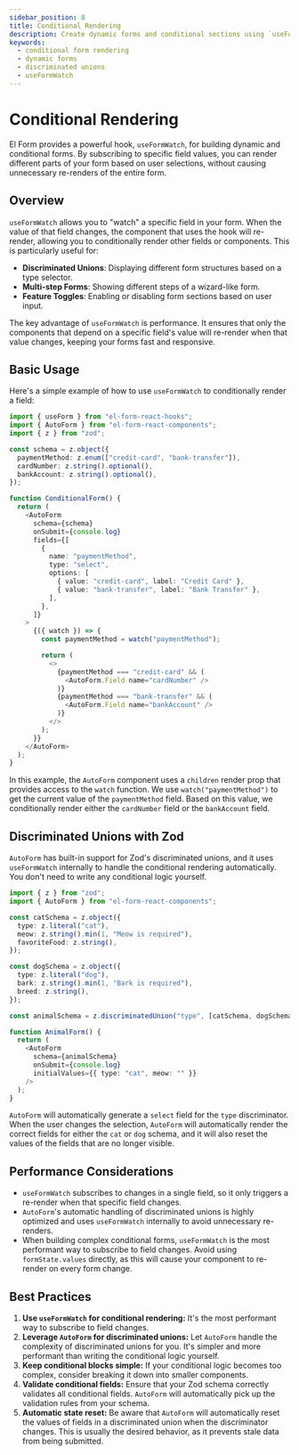 ```yaml
---
sidebar_position: 8
title: Conditional Rendering
description: Create dynamic forms and conditional sections using `useFormWatch` for efficient, state-driven UI updates in El Form.
keywords:
  - conditional form rendering
  - dynamic forms
  - discriminated unions
  - useFormWatch
---
```


# Conditional Rendering

El Form provides a powerful hook, `useFormWatch`, for building dynamic and conditional forms. By subscribing to specific field values, you can render different parts of your form based on user selections, without causing unnecessary re-renders of the entire form.

## Overview

`useFormWatch` allows you to "watch" a specific field in your form. When the value of that field changes, the component that uses the hook will re-render, allowing you to conditionally render other fields or components. This is particularly useful for:

- **Discriminated Unions**: Displaying different form structures based on a type selector.
- **Multi-step Forms**: Showing different steps of a wizard-like form.
- **Feature Toggles**: Enabling or disabling form sections based on user input.

The key advantage of `useFormWatch` is performance. It ensures that only the components that depend on a specific field's value will re-render when that value changes, keeping your forms fast and responsive.

## Basic Usage

Here's a simple example of how to use `useFormWatch` to conditionally render a field:

```typescript
import { useForm } from "el-form-react-hooks";
import { AutoForm } from "el-form-react-components";
import { z } from "zod";

const schema = z.object({
  paymentMethod: z.enum(["credit-card", "bank-transfer"]),
  cardNumber: z.string().optional(),
  bankAccount: z.string().optional(),
});

function ConditionalForm() {
  return (
    <AutoForm
      schema={schema}
      onSubmit={console.log}
      fields={[
        {
          name: "paymentMethod",
          type: "select",
          options: [
            { value: "credit-card", label: "Credit Card" },
            { value: "bank-transfer", label: "Bank Transfer" },
          ],
        },
      ]}
    >
      {({ watch }) => {
        const paymentMethod = watch("paymentMethod");

        return (
          <>
            {paymentMethod === "credit-card" && (
              <AutoForm.Field name="cardNumber" />
            )}
            {paymentMethod === "bank-transfer" && (
              <AutoForm.Field name="bankAccount" />
            )}
          </>
        );
      }}
    </AutoForm>
  );
}
```

In this example, the `AutoForm` component uses a `children` render prop that provides access to the `watch` function. We use `watch("paymentMethod")` to get the current value of the `paymentMethod` field. Based on this value, we conditionally render either the `cardNumber` field or the `bankAccount` field.

## Discriminated Unions with Zod

`AutoForm` has built-in support for Zod's discriminated unions, and it uses `useFormWatch` internally to handle the conditional rendering automatically. You don't need to write any conditional logic yourself.

```typescript
import { z } from "zod";
import { AutoForm } from "el-form-react-components";

const catSchema = z.object({
  type: z.literal("cat"),
  meow: z.string().min(1, "Meow is required"),
  favoriteFood: z.string(),
});

const dogSchema = z.object({
  type: z.literal("dog"),
  bark: z.string().min(1, "Bark is required"),
  breed: z.string(),
});

const animalSchema = z.discriminatedUnion("type", [catSchema, dogSchema]);

function AnimalForm() {
  return (
    <AutoForm
      schema={animalSchema}
      onSubmit={console.log}
      initialValues={{ type: "cat", meow: "" }}
    />
  );
}
```

`AutoForm` will automatically generate a `select` field for the `type` discriminator. When the user changes the selection, `AutoForm` will automatically render the correct fields for either the `cat` or `dog` schema, and it will also reset the values of the fields that are no longer visible.

## Performance Considerations

- `useFormWatch` subscribes to changes in a single field, so it only triggers a re-render when that specific field changes.
- `AutoForm`'s automatic handling of discriminated unions is highly optimized and uses `useFormWatch` internally to avoid unnecessary re-renders.
- When building complex conditional forms, `useFormWatch` is the most performant way to subscribe to field changes. Avoid using `formState.values` directly, as this will cause your component to re-render on every form change.

## Best Practices

1.  **Use `useFormWatch` for conditional rendering:** It's the most performant way to subscribe to field changes.
2.  **Leverage `AutoForm` for discriminated unions:** Let `AutoForm` handle the complexity of discriminated unions for you. It's simpler and more performant than writing the conditional logic yourself.
3.  **Keep conditional blocks simple:** If your conditional logic becomes too complex, consider breaking it down into smaller components.
4.  **Validate conditional fields:** Ensure that your Zod schema correctly validates all conditional fields. `AutoForm` will automatically pick up the validation rules from your schema.
5.  **Automatic state reset:** Be aware that `AutoForm` will automatically reset the values of fields in a discriminated union when the discriminator changes. This is usually the desired behavior, as it prevents stale data from being submitted.
